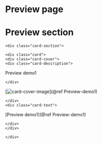 # Preview page

# Preview section


```@raw html
<div class="card-section">
```

```@raw html
<div class="card">
<div class="card-cover">
<div class="card-description">
```
Preview demo1
```@raw html
</div>
```
[![card-cover-image](covers/preview_demo1.svg)](@ref Preview-demo1)
```@raw html
</div>
<div class="card-text">
```

[Preview demo1](@ref Preview-demo1)

```@raw html
</div>
</div>
```



```@raw html
</div>
```

